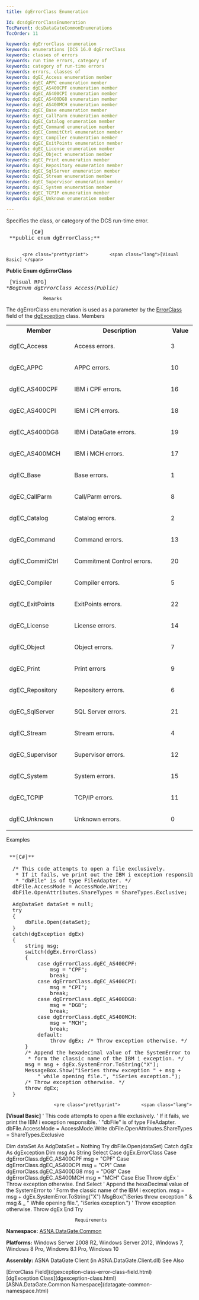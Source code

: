 ```yaml
---
title: dgErrorClass Enumeration

Id: dcsdgErrorClassEnumeration
TocParent: dcsDataGateCommonEnumerations
TocOrder: 11

keywords: dgErrorClass enumeration
keywords: enumerations [DCS 16.0 dgErrorClass
keywords: classes of errors
keywords: run time errors, category of
keywords: category of run-time errors
keywords: errors, classes of
keywords: dgEC_Access enumeration member
keywords: dgEC_APPC enumeration member
keywords: dgEC_AS400CPF enumeration member
keywords: dgEC_AS400CPI enumeration member
keywords: dgEC_AS400DG8 enumeration member
keywords: dgEC_AS400MCH enumeration member
keywords: dgEC_Base enumeration member
keywords: dgEC_CallParm enumeration member
keywords: dgEC_Catalog enumeration member
keywords: dgEC_Command enumeration member
keywords: dgEC_CommitCtrl enumeration member
keywords: dgEC_Compiler enumeration member
keywords: dgEC_ExitPoints enumeration member
keywords: dgEC_License enumeration member
keywords: dgEC_Object enumeration member
keywords: dgEC_Print enumeration member
keywords: dgEC_Repository enumeration member
keywords: dgEC_SqlServer enumeration member
keywords: dgEC_Stream enumeration member
keywords: dgEC_Supervisor enumeration member
keywords: dgEC_System enumeration member
keywords: dgEC_TCPIP enumeration member
keywords: dgEC_Unknown enumeration member

---
```


Specifies the class, or category of the DCS run-time error.
<pre class="prettyprint">        <span class="lang">[C#]</span>
 **public enum dgErrorClass;** 
      </pre>
		  <pre class="prettyprint">        <span class="lang">[Visual Basic] </span>
 **Public Enum dgErrorClass** 
      </pre>
		  <pre class="prettyprint">        <span class="lang">[Visual RPG]</span>
 **BegEnum dgErrorClass Access(*Public)** 
      </pre>

				  Remarks

The <span>dgErrorClass</span> enumeration is used as a parameter by the [ErrorClass](dgexception-class-error-class-field.html) field of the [dgException](dgexception-class.html) class.
Members

<table class="dtTABLE" id="Table3" cellspacing="0">
						  <colgroup span="1">
							  <col align="middles" span="1" width="15%" style="FONT-WEIGHT: bold" />
							  <col span="1" width="40%" />
							  <col span="1" width="5%" />
						  </colgroup>
						  <tr>
							  <th colspan="1" rowspan="1">Member</th>
							  <th colspan="1" rowspan="1">Description</th>
							  <th colspan="1" rowspan="1">Value</th>
						  </tr>
						  <tr>
							  <td colspan="1" rowspan="1">

dgEC_Access
</td>
							  <td colspan="1" rowspan="1">

Access errors.
</td>
							  <td colspan="1" rowspan="1">

3
</td>
						  </tr>
						  <tr>
							  <td colspan="1" rowspan="1">

dgEC_APPC
</td>
							  <td colspan="1" rowspan="1">

APPC errors.
</td>
							  <td colspan="1" rowspan="1">

10
</td>
						  </tr>
						  <tr>
							  <td colspan="1" rowspan="1">

dgEC_AS400CPF
</td>
							  <td colspan="1" rowspan="1">

IBM i CPF errors.
</td>
							  <td colspan="1" rowspan="1">

16
</td>
						  </tr>
						  <tr>
							  <td colspan="1" rowspan="1">

dgEC_AS400CPI
</td>
							  <td colspan="1" rowspan="1">

IBM i CPI errors.
</td>
							  <td colspan="1" rowspan="1">

18
</td>
						  </tr>
						  <tr>
							  <td colspan="1" rowspan="1">

dgEC_AS400DG8
</td>
							  <td colspan="1" rowspan="1">

IBM i DataGate errors.
</td>
							  <td colspan="1" rowspan="1">

19
</td>
						  </tr>
						  <tr>
							  <td colspan="1" rowspan="1">

dgEC_AS400MCH
</td>
							  <td colspan="1" rowspan="1">

IBM i MCH errors.
</td>
							  <td colspan="1" rowspan="1">

17
</td>
						  </tr>
						  <tr>
							  <td colspan="1" rowspan="1">

dgEC_Base
</td>
							  <td colspan="1" rowspan="1">

Base errors.
</td>
							  <td colspan="1" rowspan="1">

1
</td>
						  </tr>
						  <tr>
							  <td colspan="1" rowspan="1">

dgEC_CallParm
</td>
							  <td colspan="1" rowspan="1">

Call/Parm errors.
</td>
							  <td colspan="1" rowspan="1">

8
</td>
						  </tr>
						  <tr>
							  <td colspan="1" rowspan="1">

dgEC_Catalog
</td>
							  <td colspan="1" rowspan="1">

Catalog errors. 
</td>
							  <td colspan="1" rowspan="1">

2 
</td>
						  </tr>
						  <tr>
							  <td colspan="1" rowspan="1">

dgEC_Command
</td>
							  <td colspan="1" rowspan="1">

Command errors.
</td>
							  <td colspan="1" rowspan="1">

13
</td>
						  </tr>
						  <tr>
							  <td colspan="1" rowspan="1">

dgEC_CommitCtrl
</td>
							  <td colspan="1" rowspan="1">

Commitment Control errors.
</td>
							  <td colspan="1" rowspan="1">

20
</td>
						  </tr>
						  <tr>
							  <td colspan="1" rowspan="1">

dgEC_Compiler
</td>
							  <td colspan="1" rowspan="1">

Compiler errors.
</td>
							  <td colspan="1" rowspan="1">

5
</td>
						  </tr>
						  <tr>
							  <td colspan="1" rowspan="1">

dgEC_ExitPoints
</td>
							  <td colspan="1" rowspan="1">

ExitPoints errors.
</td>
							  <td colspan="1" rowspan="1">

22
</td>
						  </tr>
						  <tr>
							  <td colspan="1" rowspan="1">

dgEC_License
</td>
							  <td colspan="1" rowspan="1">

License errors.
</td>
							  <td colspan="1" rowspan="1">

14
</td>
						  </tr>
						  <tr>
							  <td colspan="1" rowspan="1">

dgEC_Object
</td>
							  <td colspan="1" rowspan="1">

Object errors.
</td>
							  <td colspan="1" rowspan="1">

7
</td>
						  </tr>
						  <tr>
							  <td colspan="1" rowspan="1">

dgEC_Print
</td>
							  <td colspan="1" rowspan="1">

Print errors
</td>
							  <td colspan="1" rowspan="1">

9
</td>
						  </tr>
						  <tr>
							  <td colspan="1" rowspan="1">

dgEC_Repository
</td>
							  <td colspan="1" rowspan="1">

Repository errors.
</td>
							  <td colspan="1" rowspan="1">

6
</td>
						  </tr>
						  <tr>
							  <td colspan="1" rowspan="1">

dgEC_SqlServer
</td>
							  <td colspan="1" rowspan="1">

SQL Server errors.
</td>
							  <td colspan="1" rowspan="1">

21
</td>
						  </tr>
						  <tr>
							  <td colspan="1" rowspan="1">

dgEC_Stream
</td>
							  <td colspan="1" rowspan="1">

Stream errors.
</td>
							  <td colspan="1" rowspan="1">

4
</td>
						  </tr>
						  <tr>
							  <td colspan="1" rowspan="1">

dgEC_Supervisor
</td>
							  <td colspan="1" rowspan="1">

Supervisor errors.
</td>
							  <td colspan="1" rowspan="1">

12
</td>
						  </tr>
						  <tr>
							  <td colspan="1" rowspan="1">

dgEC_System
</td>
							  <td colspan="1" rowspan="1">

System errors.
</td>
							  <td colspan="1" rowspan="1">

15
</td>
						  </tr>
						  <tr>
							  <td colspan="1" rowspan="1">

dgEC_TCPIP
</td>
							  <td colspan="1" rowspan="1">

TCP/IP errors.
</td>
							  <td colspan="1" rowspan="1">

11
</td>
						  </tr>
						  <tr>
							  <td colspan="1" rowspan="1">

dgEC_Unknown
</td>
							  <td colspan="1" rowspan="1">

Unknown errors.
</td>
							  <td colspan="1" rowspan="1">

0
</td>
						  </tr>
</table>

Examples

<pre class="prettyprint">        <span class="lang">
 **[C#]** 
        </span>
  /* This code attempts to open a file exclusively. 
   * If it fails, we print out the IBM i exception responsible.
   * "dbFile" is of type FileAdapter. */ 
  dbFile.AccessMode = AccessMode.Write;
  dbFile.OpenAttributes.ShareTypes = ShareTypes.Exclusive;

  AdgDataSet dataSet = null;
  try
  {
      dbFile.Open(dataSet);
  }
  catch(dgException dgEx)
  {
      string msg;
      switch(dgEx.ErrorClass)
      {
          case dgErrorClass.dgEC_AS400CPF:
              msg = "CPF";
              break;
          case dgErrorClass.dgEC_AS400CPI:
              msg = "CPI";
              break;
          case dgErrorClass.dgEC_AS400DG8:
              msg = "DG8";
              break;
          case dgErrorClass.dgEC_AS400MCH:
              msg = "MCH";
              break;
          default:
              throw dgEx; /* Throw exception otherwise. */
      }
      /* Append the hexadecimal value of the SystemError to
       * form the classic name of the IBM i exception. */
      msg = msg + dgEx.SystemError.ToString("X");
      MessageBox.Show("iSeries threw exception " + msg + 
          " while opening file.", "iSeries exception.");
      /* Throw exception otherwise. */
      throw dgEx;
  }
</pre>
					  <pre class="prettyprint">        <span class="lang">
 **[Visual Basic]** 
        </span>
  ' This code attempts to open a file exclusively. 
  ' If it fails, we print the IBM i exception responsible.
  ' "dbFile" is of type FileAdapter. 
  dbFile.AccessMode = AccessMode.Write
  dbFile.OpenAttributes.ShareTypes = ShareTypes.Exclusive

  Dim dataSet As AdgDataSet = Nothing
  Try
      dbFile.Open(dataSet)
  Catch dgEx As dgException
      Dim msg As String
      Select Case dgEx.ErrorClass
          Case dgErrorClass.dgEC_AS400CPF
              msg = "CPF"
          Case dgErrorClass.dgEC_AS400CPI
              msg = "CPI"
          Case dgErrorClass.dgEC_AS400DG8
              msg = "DG8"
          Case dgErrorClass.dgEC_AS400MCH
              msg = "MCH"
          Case Else
              Throw dgEx ' Throw exception otherwise. 
      End Select
      ' Append the hexaDecimal value of the SystemError to
      ' Form the classic name of the IBM i exception. 
      msg = msg + dgEx.SystemError.ToString("X")
      MsgBox("iSeries threw exception " &amp; msg &amp; _
          " While opening file.", "iSeries exception.")
      ' Throw exception otherwise. 
      Throw dgEx
  End Try
</pre>

							  Requirements

**Namespace:** [ASNA.DataGate.Common](datagate-common-namespace.html) 

**Platforms:** Windows Server 2008 R2, Windows Server 2012, Windows 7, Windows 8 Pro, Windows 8.1 Pro, Windows 10

**Assembly:** ASNA DataGate Client (in ASNA.DataGate.Client.dll)
See Also

<dl />
								  [ErrorClass Field](dgexception-class-error-class-field.html)
								  <br />
								  [dgException Class](dgexception-class.html)
								  <br />
								  [ASNA.DataGate.Common Namespace](datagate-common-namespace.html)

